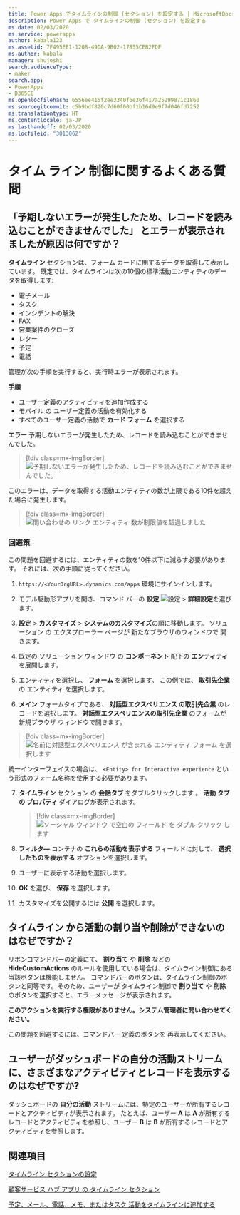 ```yaml
---
title: Power Apps でタイムラインの制御 (セクション) を設定する | MicrosoftDocs
description: Power Apps で タイムラインの制御 (セクション) を設定する
ms.date: 02/03/2020
ms.service: powerapps
author: kabala123
ms.assetid: 7F495EE1-1208-49DA-9B02-17855CEB2FDF
ms.author: kabala
manager: shujoshi
search.audienceType:
- maker
search.app:
- PowerApps
- D365CE
ms.openlocfilehash: 6556ee415f2ee3340f6e36f417a25299871c1860
ms.sourcegitcommit: c5b9bdf820c7d60f00bf1b16d9e9f7d046fd7252
ms.translationtype: HT
ms.contentlocale: ja-JP
ms.lasthandoff: 02/03/2020
ms.locfileid: "3013062"
---
```

# <a name="faqs-for-timeline-control"></a>タイム ライン 制御に関するよくある質問

## <a name="why-do-i-receive-the-message-records-could-not-be-loaded-because-of-unexpected-error"></a>「予期しないエラーが発生したため、レコードを読み込むことができませんでした」 とエラーが表示されましたが原因は何ですか？

**タイムライン** セクションは、フォーム カードに関するデータを取得して表示しています。 既定では、タイムラインは次の10個の標準活動エンティティのデータを取得します:

-   電子メール
-   タスク
-   インシデントの解決
-   FAX
-   営業案件のクローズ
-   レター
-   予定
-   電話

管理が次の手順を実行すると、実行時エラーが表示されます。

**手順**
-   ユーザー定義のアクティビティを追加作成する
-   モバイル の ユーザー定義の活動を有効化する
-   すべてのユーザー定義の活動で **カード フォーム** を選択する 

**エラー** 予期しないエラーが発生したため、レコードを読み込むことができませんでした。

   > [!div class=mx-imgBorder] 
   > ![予期しないエラーが発生したため、レコードを読み込むことができませんでした。](media/timeline-error1.png "予期しないエラーが発生したため、レコードを読み込むことができませんでした。")

このエラーは、データを取得する活動エンティティの数が上限である10件を超えた場合に発生します。

   > [!div class=mx-imgBorder] 
   > ![問い合わせの リンク エンティティ 数が制限値を超過しました](media/timeline-error2.png "問い合わせのリンク エンティティが最大値を超過しました")

### <a name="workaround"></a>回避策

この問題を回避するには、エンティティの数を10件以下に減らす必要があります。 それには、次の手順に従ってください。

1.  `https://<YourOrgURL>.dynamics.com/apps` 環境にサインインします。

2.  モデル駆動形アプリを開き、コマンド バーの **設定** ![設定](../model-driven-apps/media/powerapps-gear.png) > **詳細設定**を選びます。

3.  **設定** > **カスタマイズ** > **システムのカスタマイズ**の順に移動します。 ソリューション の エクスプローラー ページが 新たなブラウザのウィンドウで 開きます。

4.  既定の ソリューション ウィンドウ の **コンポーネント** 配下の **エンティティ** を展開します。

5.  エンティティを選択し、 **フォーム** を選択します。 この例では、 **取引先企業** の エンティティ を選択します。

6.  **メイン** フォームタイプである、 **対話型エクスペリエンス の取引先企業** のレコードを選択します。 **対話型エクスペリエンスの取引先企業** のフォームが新規ブラウザ ウィンドウで開きます。

   > [!div class=mx-imgBorder] 
   > ![名前に対話型エクスペリエンス が含まれる エンティティ フォーム を選択します](media/account-interactive-experience.png "名前に対話型エクスペリエンス が含まれる エンティティ フォーム を選択します")

   統一インターフェイスの場合は、 `<Entity> for Interactive experience` という形式のフォーム名称を使用する必要があります。

7.  **タイムライン** セクション の **会話タブ** をダブルクリックします 。 **活動 タブ の プロパティ** ダイアログが表示されます。

    > [!div class=mx-imgBorder] 
    > ![ソーシャル ウィンドウ で空白の フィールド を ダブル クリック します](media/timeline-conversation-tabs-field.png "ソーシャル ウィンドウ で空白の フィールド を ダブル クリック します")  

8.  **フィルタ―** コンテナの **これらの活動を表示する** フィールドに対して、 **選択したものを表示する** オプションを選択します。

9.  ユーザーに表示する活動を選択します。

10. **OK** を選び、 **保存** を選択します。

11. カスタマイズを公開するには **公開** を選択します。


## <a name="why-i-cant-assign-or-delete-an-activity-from-the-timeline"></a>タイムライン から活動の割り当や削除ができないのはなぜですか？

リボンコマンドバーの定義にて、 **割り当て** や **削除** などの **HideCustomActions** のルールを使用している場合は、タイムライン制御にある当該ボタンは機能しません。 コマンドバーのボタンは、タイムライン制御のボタンと同等です。そのため、ユーザーが タイムライン制御で **割り当て** や **削除** のボタンを選択すると、エラーメッセージが表示されます。

**このアクションを実行する権限がありません。システム管理者に問い合わせてください。**

この問題を回避するには、コマンドバー 定義のボタンを 再表示してください。


## <a name="why-my-users-see-different-activities-and-records-in-their-my-activities-stream-in-the-dashboard"></a>ユーザーがダッシュボードの自分の活動ストリームに、さまざまなアクティビティとレコードを表示するのはなぜですか?

ダッシュボードの **自分の活動** ストリームには、特定のユーザーが所有するレコードとアクティビティが表示されます。 たとえば、ユーザー **A** は **A** が所有するレコードとアクティビティを参照し、ユーザー **B** は **B** が所有するレコードとアクティビティを参照します。

## <a name="see-also"></a>関連項目

[タイムライン セクションの設定](set-up-timeline-control.md)

[顧客サービス ハブ アプリ の タイムライン セクション](https://docs.microsoft.com/dynamics365/customer-service/customer-service-hub-user-guide-basics#timeline)

[予定、メール、電話、メモ、またはタスク 活動をタイムラインに追加する](../../user/add-activities.md)
